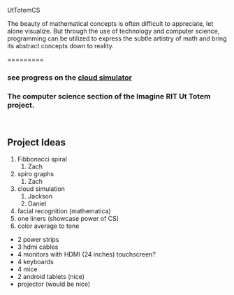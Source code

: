 UtTotemCS

<p> The beauty of mathematical concepts is often difficult to appreciate, let alone visualize. But through the use of technology and computer science, programming can be utilized to express the subtle artistry of math and bring its abstract concepts down to reality. </p>
=========
<h3>see progress on the <a href = 'http://zachariah25.github.io/UtTotemCS/cloudSim/index.html'>cloud simulator</a></h3>
<h3>The computer science section of the Imagine RIT Ut Totem project.</h3>
<br>
<h2>Project Ideas </h2>
<ol>

<li>Fibbonacci spiral 
	<ol>
		<li>Zach</li>
	</ol>
</li>

<li> spiro graphs 
	<ol>
			<li>Zach</li>
	</ol>
</li>

<li> cloud simulation 
	<ol>
		<li>Jackson</li>
		<li>Daniel</li>
	</ol>
</li>

<li> facial recognition (mathematica) </li>
<li> one liners (showcase power of CS) </li>
<li> color average to tone </li>
</ol>

<ul>
	<li> 2 power strips </li>
	<li>3 hdmi cables </li>
	<li> 4 monitors with HDMI (24 inches) touchscreen?</li>
	<li>4 keyboards</li>
	<li>4 mice </li>
	<li> 2 android tablets  (nice)</li>
	<li> projector (would be nice)</li>
	
</ul>
